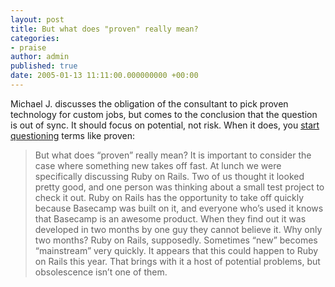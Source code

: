 ```yaml
---
layout: post
title: But what does "proven" really mean?
categories:
- praise
author: admin
published: true
date: 2005-01-13 11:11:00.000000000 +00:00
---
```

<p>Michael J. discusses the obligation of the consultant to pick proven technology for custom jobs, but comes to the conclusion that the question is out of sync. It should focus on potential, not risk. When it does, you <a href="http://www.notio.com/2005/01/avoiding_softwa.html">start questioning</a> terms like proven:</p>
<blockquote>But what does &#8220;proven&#8221; really mean? It is important to consider the case where something new takes off fast. At lunch we were specifically discussing Ruby on Rails. Two of us thought it looked pretty good, and one person was thinking about a small test project to check it out. Ruby on Rails has the opportunity to take off quickly because Basecamp was built on it, and everyone who&#8217;s used it knows that Basecamp is an awesome product. When they find out it was developed in two months by one guy they cannot believe it. Why only two months? Ruby on Rails, supposedly. Sometimes &#8220;new&#8221; becomes &#8220;mainstream&#8221; very quickly. It appears that this could happen to Ruby on Rails this year. That brings with it a host of potential problems, but obsolescence isn&#8217;t one of them.</blockquote>